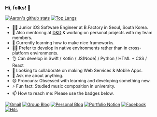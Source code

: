 ### Hi, folks! 🙌


 [![Aaron's github stats](https://github-readme-stats.vercel.app/api?username=aaronLab&hide=stars&show_icons=true&count_private=true)](https://github.com/anuraghazra/github-readme-stats)
 [![Top Langs](https://github-readme-stats.vercel.app/api/top-langs/?username=aaronLab&layout=compact)](https://github.com/anuraghazra/github-readme-stats)

- 👨‍💻 Junior iOS Software Engineer at B.Factory in Seoul, South Korea.
- 🔭 Also mentoring at [D&D](https://dnd.ac/) & working on personal projects with my team members.
- 🌱 Currently learning how to make nice frameworks.
- 🙋‍♂️ Prefer to develop in native environments rather than in cross-platform environments.
- 👌 Can develop in Swift / Kotlin / JS(Node) / Python / HTML + CSS / React
- 👯 Looking to collaborate on making Web Services & Mobile Apps.
- 💬 Ask me about anything.
- 😄 Pronouns: Obsessed with learning and developing something new.
- ⚡ Fun fact: Studied music composition in university.
- 📫 How to reach me: Please use the badges below.


[![Gmail](https://img.shields.io/badge/Gmail-d14836?style=flat-square&logo=Gmail&logoColor=white&link=mailto:aaronlab.net@gmail.com)](mailto:aaronlab.net@gmail.com)
[![Group Blog](http://img.shields.io/badge/-Group%20Tech%20Blog-black?style=flat-square&logo=github&link=https://dndacademy.github.io/)](https://dndacademy.github.io/)
[![Personal Blog](http://img.shields.io/badge/-Personal%20Tech%20Blog-black?style=flat-square&logo=github&link=http://aaronlab.net/)](http://aaronlab.net/)
[![Portfolio Notion](http://img.shields.io/badge/-Portfolio-black?style=flat-square&logo=notion&link=http://aaronlab.net/portfolio.html)](http://aaronlab.net/portfolio.html)
[![Facebook](https://img.shields.io/badge/facebook-1877f2?style=flat-square&logo=facebook&logoColor=white&link=https://www.facebook.com/cheolwoo.lee.1004)](https://www.facebook.com/cheolwoo.lee.1004)
[![Hits](https://hits.seeyoufarm.com/api/count/incr/badge.svg?url=https%3A%2F%2Fgithub.com%2FaaronLab)](https://hits.seeyoufarm.com)
